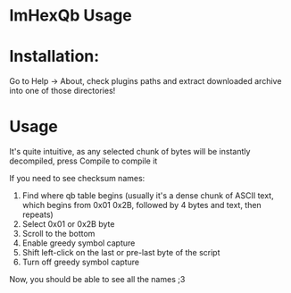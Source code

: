 # ImHexQb Usage

# Installation:
Go to Help -> About, check plugins paths and extract downloaded archive into one of those directories!

# Usage
It's quite intuitive, as any selected chunk of bytes will be instantly decompiled, press Compile to compile it

If you need to see checksum names:
1. Find where qb table begins (usually it's a dense chunk of ASCII text, which begins from 0x01 0x2B, followed by 4 bytes and text, then repeats)
2. Select 0x01 or 0x2B byte
3. Scroll to the bottom
4. Enable greedy symbol capture
5. Shift left-click on the last or pre-last byte of the script
6. Turn off greedy symbol capture

Now, you should be able to see all the names ;3